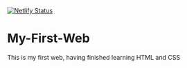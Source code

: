 [![Netlify Status](https://api.netlify.com/api/v1/badges/c4635108-8b78-4718-b223-4684efa2ad15/deploy-status)](https://app.netlify.com/sites/vicknewweb/deploys)
# My-First-Web
This is my first web, having finished learning HTML and CSS
